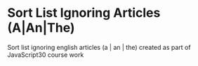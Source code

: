 # Sort List Ignoring Articles (A|An|The)
 Sort list ignoring english articles (a | an | the) created as part of JavaScript30 course work 
